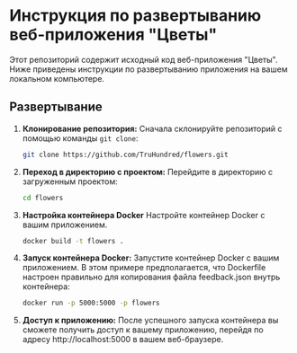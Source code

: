 # Инструкция по развертыванию веб-приложения "Цветы"

Этот репозиторий содержит исходный код веб-приложения "Цветы". Ниже приведены инструкции по развертыванию приложения на вашем локальном компьютере.

## Развертывание

1. **Клонирование репозитория:**
   Сначала склонируйте репозиторий с помощью команды `git clone`:
   ```bash
   git clone https://github.com/TruHundred/flowers.git
2. **Переход в директорию с проектом:**
    Перейдите в директорию с загруженным проектом:
    ```bash
    cd flowers
3. **Настройка контейнера Docker**
    Настройте контейнер Docker с вашим приложением. 
    ```bash
   docker build -t flowers .
4. **Запуск контейнера Docker:**
    Запустите контейнер Docker с вашим приложением. В этом примере предполагается, что Dockerfile настроен правильно для копирования файла feedback.json внутрь контейнера:
    ```bash
    docker run -p 5000:5000 -p flowers
5. **Доступ к приложению:**
    После успешного запуска контейнера вы сможете получить доступ к вашему приложению, перейдя по адресу http://localhost:5000 в вашем веб-браузере.